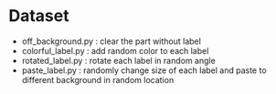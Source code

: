 # Dataset

  * off_background.py : clear the part without label
  * colorful_label.py : add random color to each label
  * rotated_label.py  : rotate each label in random angle
  * paste_label.py    : randomly change size of each label and paste to different background in random location

